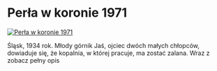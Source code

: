 Perła w koronie 1971 
=============
[![Perła w koronie 1971 ](http://vidos.pl/images/player.gif)](http://vidos.pl/perla-w-koronie-1971)

 Śląsk, 1934 rok. Młody górnik Jaś, ojciec dwóch małych chłopców, dowiaduje się, że kopalnia, w której pracuje, ma zostać zalana. Wraz z zobacz pełny opis
